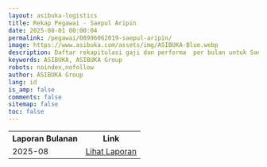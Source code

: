 ```yaml
---
layout: asibuka-logistics
title: Rekap Pegawai - Saepul Aripin
date: 2025-08-01 00:00:04
permalink: /pegawai/08996062019-saepul-aripin/
image: https://www.asibuka.com/assets/img/ASIBUKA-Blue.webp
description: Daftar rekapitulasi gaji dan performa  per bulan untuk Saepul Aripin.
keywords: ASIBUKA, ASIBUKA Group
robots: noindex,nofollow
author: ASIBUKA Group
lang: id
is_amp: false
comments: false
sitemap: false
toc: false
---
```

<div class='table-container'>
<table>
<tr>
<th>Laporan Bulanan</th><th>Link</th>
</tr>
<tr>
<td>2025-08</td>
<td><a class='btn block' title='Lihat Laporan' href='{{ page.url | replace: "/amp/" , "" }}https://docs.google.com/spreadsheets/d/e/2PACX-1vTPeqxEnkAUsKekA0eIwQVVYkwNwbjolgYHMSLBbMgM4vK9WStDfwXZW6raUkGvqah1BSPc7WXHCYa0/pub?gid=1154847828&single=true&output=csv'>Lihat Laporan</a></td>
</tr>
</table>
</div>